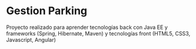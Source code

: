 # Gestion Parking
Proyecto realizado para aprender tecnologías back con Java EE y frameworks (Spring, Hibernate, Maven) y tecnologías front (HTML5, CSS3, Javascript, Angular)
